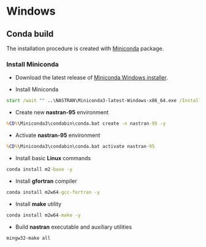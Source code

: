# Windows

## Conda build

The installation procedure is created with [Miniconda](https://conda.io/en/latest/miniconda.html) package.

### Install Miniconda

* Download the latest release of [Miniconda Windows installer](https://repo.anaconda.com/miniconda/Miniconda3-latest-Windows-x86_64.exe).

* Install Miniconda
```cmd
start /wait "" ..\NASTRAN\Miniconda3-latest-Windows-x86_64.exe /InstallationType=JustMe /RegisterPython=0 /S /D=%CD%\..\Miniconda3
```

* Create new **nastran-95** environment
```cmd
%CD%\Miniconda3\condabin\conda.bat create -n nastran-95 -y
```

* Activate **nastran-95** environment
```cmd
%CD%\Miniconda3\condabin\conda.bat activate nastran-95
```

* Install basic **Linux** commands
```cmd
conda install m2-base -y
```

* Install **gfortran** compiler
```cmd
conda install m2w64-gcc-fortran -y
```

* Install **make** utility
```cmd
conda install m2w64-make -y
```

* Build **nastran** executable and auxiliary utilities
```cmd
mingw32-make all
```
